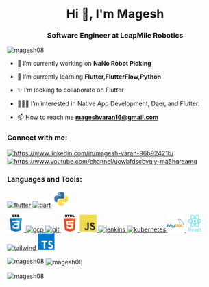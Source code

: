 <h1 align="center">Hi 👋, I'm Magesh</h1>
<h3 align="center">Software Engineer at LeapMile Robotics</h3>

<p align="left"> <img src="https://komarev.com/ghpvc/?username=magesh08&label=Profile%20views&color=0e75b6&style=flat" alt="magesh08" /> </p>



- 🔭 I’m currently working on **NaNo Robot Picking**

- 🌱 I’m currently learning **Flutter,FlutterFlow,Python**

- ✨ I’m looking to collaborate on Flutter 

- 🧑🏾‍💻 I’m interested in Native App Development, Daer, and Flutter.

- 📫 How to reach me **mageshvaran16@gmail.com**

<h3 align="left">Connect with me:</h3>
<p align="left">
 
<a href="https://linkedin.com/in/https://www.linkedin.com/in/magesh-varan-96b92421b/" target="blank"><img align="center" src="https://raw.githubusercontent.com/rahuldkjain/github-profile-readme-generator/master/src/images/icons/Social/linked-in-alt.svg" alt="https://www.linkedin.com/in/magesh-varan-96b92421b/" height="30" width="40" /></a>
<a href="https://www.youtube.com/c/https://www.youtube.com/channel/ucwbfdscbvqly-ma5hqreamq" target="blank"><img align="center" src="https://raw.githubusercontent.com/rahuldkjain/github-profile-readme-generator/master/src/images/icons/Social/youtube.svg" alt="https://www.youtube.com/channel/ucwbfdscbvqly-ma5hqreamq" height="30" width="40" /></a>
</p>

<h3 align="left">Languages and Tools:</h3>
<p align="left"> 
   <!-- Add Flutter and Dart -->
  <a href="https://flutter.dev/" target="_blank" rel="noreferrer"> 
    <img src="https://www.vectorlogo.zone/logos/flutterio/flutterio-icon.svg" alt="flutter" width="40" height="40"/> 
  </a> 
  <a href="https://dart.dev/" target="_blank" rel="noreferrer"> 
    <img src="https://www.vectorlogo.zone/logos/dartlang/dartlang-icon.svg" alt="dart" width="40" height="40"/> 
  </a> 
  
  <a href="https://www.python.org/" target="_blank" rel="noreferrer"> 
    <img src="https://raw.githubusercontent.com/devicons/devicon/master/icons/python/python-original.svg" alt="python" width="40" height="40"/> 
  </a> 
  
  <a href="https://getbootstrap.com" target="_blank" rel="noreferrer"> <img src="https://raw.githubusercontent.com/devicons/devicon/master/icons/css3/css3-original-wordmark.svg" alt="css3" width="40" height="40"/> </a> <a href="https://cloud.google.com" target="_blank" rel="noreferrer"> <img src="https://www.vectorlogo.zone/logos/google_cloud/google_cloud-icon.svg" alt="gcp" width="40" height="40"/> </a> 
  <a href="https://git-scm.com/" target="_blank" rel="noreferrer"> <img src="https://www.vectorlogo.zone/logos/git-scm/git-scm-icon.svg" alt="git" width="40" height="40"/> </a> 
  <a href="https://www.w3.org/html/" target="_blank" rel="noreferrer"> <img src="https://raw.githubusercontent.com/devicons/devicon/master/icons/html5/html5-original-wordmark.svg" alt="html5" width="40" height="40"/> </a> <a href="https://developer.mozilla.org/en-US/docs/Web/JavaScript" target="_blank" rel="noreferrer"> <img src="https://raw.githubusercontent.com/devicons/devicon/master/icons/javascript/javascript-original.svg" alt="javascript" width="40" height="40"/> </a> <a href="https://www.jenkins.io" target="_blank" rel="noreferrer"> <img src="https://www.vectorlogo.zone/logos/jenkins/jenkins-icon.svg" alt="jenkins" width="40" height="40"/> </a> <a href="https://kubernetes.io" target="_blank" rel="noreferrer"> <img src="https://www.vectorlogo.zone/logos/kubernetes/kubernetes-icon.svg" alt="kubernetes" width="40" height="40"/> </a> <a href="https://www.mysql.com/" target="_blank" rel="noreferrer"> <img src="https://raw.githubusercontent.com/devicons/devicon/master/icons/mysql/mysql-original-wordmark.svg" alt="mysql" width="40" height="40"/> </a> <a href="https://reactjs.org/" target="_blank" rel="noreferrer"> <img src="https://raw.githubusercontent.com/devicons/devicon/master/icons/react/react-original-wordmark.svg" alt="react" width="40" height="40"/> </a> <a href="https://tailwindcss.com/" target="_blank" rel="noreferrer"> <img src="https://www.vectorlogo.zone/logos/tailwindcss/tailwindcss-icon.svg" alt="tailwind" width="40" height="40"/> </a> <a href="https://www.typescriptlang.org/" target="_blank" rel="noreferrer"> <img src="https://raw.githubusercontent.com/devicons/devicon/master/icons/typescript/typescript-original.svg" alt="typescript" width="40" height="40"/> </a> </p>

<p><img align="left" src="https://github-readme-stats.vercel.app/api/top-langs?username=magesh08&show_icons=true&locale=en&layout=compact" alt="magesh08" /></p>

<p>&nbsp;<img align="center" src="https://github-readme-stats.vercel.app/api?username=magesh08&show_icons=true&locale=en" alt="magesh08" /></p>

<p><img align="center" src="https://github-readme-streak-stats.herokuapp.com/?user=magesh08&" alt="magesh08" /></p>
